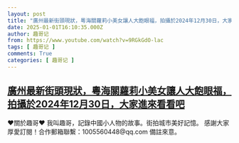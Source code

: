 ```yaml
---
layout: post
title: "廣州最新街頭現狀，粵海關蘿莉小美女讓人大飽眼福，拍攝於2024年12月30日，大家進來看看吧"
date: 2025-01-01T16:10:35.000Z
author: 趣哥记
from: https://www.youtube.com/watch?v=9RGkGdO-lac
tags: [ 趣哥记 ]
comments: True
categories: [ 趣哥记 ]
---
```

<!--1735747835000-->
[廣州最新街頭現狀，粵海關蘿莉小美女讓人大飽眼福，拍攝於2024年12月30日，大家進來看看吧](https://www.youtube.com/watch?v=9RGkGdO-lac)
------

<div>
♥關於趣哥♥  我叫趣哥，記錄中國小人物的故事。街拍城市美好記憶。  感謝大家厚愛訂閱！合作郵箱聯繫：1005560448@qq.com 備註來意。
</div>
